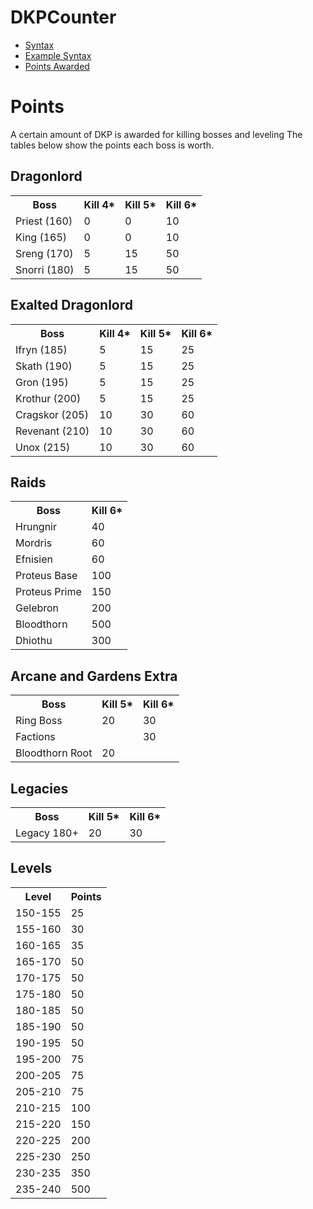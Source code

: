 # DKPCounter
* <a href="syntax.md">Syntax</a>
* <a href="examples.md">Example Syntax</a>
* <a href="points.md">Points Awarded</a>
# Points

A certain amount of DKP is awarded for killing bosses and leveling The tables below show the points each boss is worth.

## Dragonlord
<table>
  <tr>
    <th>Boss</th>
    <th>Kill 4*</th>
    <th>Kill 5*</th>
    <th>Kill 6*</th>

  </tr>
  <tr>
    <td>Priest (160)</td>
    <td>0</td>
    <td>0</td>
    <td>10</td>
  </tr>
  <tr>
    <td>King (165)</td>
    <td>0</td>
    <td>0</td>
    <td>10</td>
  </tr>
  <tr>
    <td>Sreng (170)</td>
    <td>5</td>
    <td>15</td>
    <td>50</td>
  </tr>
  <tr>
    <td>Snorri (180)</td>
    <td>5</td>
    <td>15</td>
    <td>50</td>
  </tr>
</table>

## Exalted Dragonlord
<table>
  <tr>
    <th>Boss</th>
    <th>Kill 4*</th>
    <th>Kill 5*</th>
    <th>Kill 6*</th>

  </tr>
  <tr>
    <td>Ifryn (185)</td>
    <td>5</td>
    <td>15</td>
    <td>25</td>
  </tr>
  <tr>
    <td>Skath (190)</td>
    <td>5</td>
    <td>15</td>
    <td>25</td>
  </tr>
  <tr>
    <td>Gron (195)</td>
    <td>5</td>
    <td>15</td>
    <td>25</td>
  </tr>
  <tr>
    <td>Krothur (200)</td>
    <td>5</td>
    <td>15</td>
    <td>25</td>
  </tr>
  <tr>
    <td>Cragskor (205)</td>
    <td>10</td>
    <td>30</td>
    <td>60</td>
  </tr>
  <tr>
    <td>Revenant (210)</td>
    <td>10</td>
    <td>30</td>
    <td>60</td>
  </tr>
  <tr>
    <td>Unox (215)</td>
    <td>10</td>
    <td>30</td>
    <td>60</td>
  </tr>
</table>

## Raids
<table>
  <tr>
    <th>Boss</th>
    <th>Kill 6*</th>
  </tr>
  <tr>
    <td>Hrungnir</td>
    <td>40</td>
  </tr>
  <tr>
    <td>Mordris</td>
    <td>60</td>
  </tr>
  <tr>
    <td>Efnisien</td>
    <td>60</td>
  </tr>
  <tr>
    <td>Proteus Base</td>
    <td>100</td>
  </tr>
  <tr>
    <td>Proteus Prime</td>
    <td>150</td>
  </tr>
  <tr>
    <td>Gelebron</td>
    <td>200</td>
  </tr>
  <tr>
    <td>Bloodthorn</td>
    <td>500</td>
  </tr>
  <tr>
    <td>Dhiothu</td>
    <td>300</td>
  </tr>
</table>

## Arcane and Gardens Extra
<table>
  <tr>
    <th>Boss</th>
    <th>Kill 5*</th>
    <th>Kill 6*</th>
  </tr>
  <tr>
    <td>Ring Boss</td>
    <td>20</td>
    <td>30</td>
  </tr>
  <tr>
    <td>Factions</td>
    <td></td>
    <td>30</td>
  </tr>
    <tr>
    <td>Bloodthorn Root</td>
    <td>20</td>
    <td></td>
  </tr>
</table>

## Legacies
<table>
  <tr>
    <th>Boss</th>
    <th>Kill 5*</th>
    <th>Kill 6*</th>
  </tr>
  <tr>
    <td>Legacy 180+</td>
    <td>20</td>
    <td>30</td>
  </tr>
</table>

## Levels
<table>
  <tr>
    <th>Level</th>
    <th>Points</th>
  </tr>
  <tr>
    <td>150-155</td>
    <td>25</td>
  </tr>
    <tr>
    <td>155-160</td>
    <td>30</td>
  </tr>
    <tr>
    <td>160-165</td>
    <td>35</td>
  </tr>
    <tr>
    <td>165-170</td>
    <td>50</td>
  </tr>
    <tr>
    <td>170-175</td>
    <td>50</td>
  </tr>
    </tr>
    <tr>
    <td>175-180</td>
    <td>50</td>
  </tr>
    </tr>
    <tr>
    <td>180-185</td>
    <td>50</td>
  </tr>
    </tr>
    <tr>
    <td>185-190</td>
    <td>50</td>
  </tr>
    </tr>
    <tr>
    <td>190-195</td>
    <td>50</td>
  </tr>
  <tr>
    <td>195-200</td>
    <td>75</td>
  </tr>
  <tr>
    <td>200-205</td>
    <td>75</td>
  </tr>
  <tr>
    <td>205-210</td>
    <td>75</td>
  </tr>
  <tr>
    <td>210-215</td>
    <td>100</td>
  </tr>
  <tr>
    <td>215-220</td>
    <td>150</td>
  </tr>
  <tr>
    <td>220-225</td>
    <td>200</td>
  </tr>
  <tr>
    <td>225-230</td>
    <td>250</td>
  </tr>
  <tr>
    <td>230-235</td>
    <td>350</td>
  </tr>
  <tr>
    <td>235-240</td>
    <td>500</td>
  </tr>
</table>
